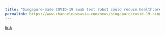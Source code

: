 ```yaml
---
title: "Singapore-made COVID-19 swab test robot could reduce healthcare workers' risk of infection"
permalink: https://www.channelnewsasia.com/news/singapore/covid-19-singapore-swab-robot-reduces-risk-healthcare-workers-13129570
---
```

[link](https://www.channelnewsasia.com/news/singapore/covid-19-singapore-swab-robot-reduces-risk-healthcare-workers-13129570)